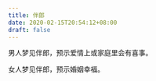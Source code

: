 ```yaml
---
title: 伴郎
date: 2020-02-15T20:54:12+08:00
draft: false
---
```


男人梦见伴郎，预示爱情上或家庭里会有喜事。

女人梦见伴郎，预示婚姻幸福。

